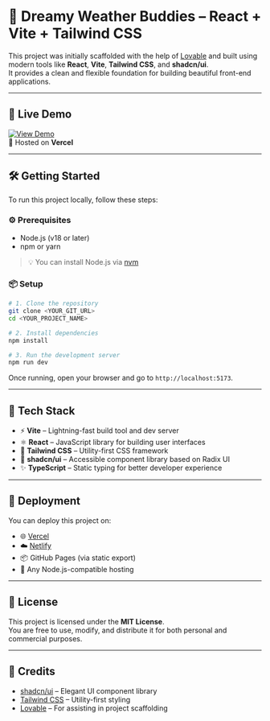 # 🌸 Dreamy Weather Buddies – React + Vite + Tailwind CSS

This project was initially scaffolded with the help of [Lovable](https://lovable.dev/) and built using modern tools like **React**, **Vite**, **Tailwind CSS**, and **shadcn/ui**.  
It provides a clean and flexible foundation for building beautiful front-end applications.

---

## 🚀 Live Demo

[![View Demo](https://img.shields.io/badge/🚀_Live_Demo-Click_here-blue?style=for-the-badge)](https://dreamy-weather-buddies.vercel.app/)  
🧭 Hosted on **Vercel**

---

## 🛠️ Getting Started

To run this project locally, follow these steps:

### ⚙️ Prerequisites

- Node.js (v18 or later)
- npm or yarn

> 💡 You can install Node.js via [nvm](https://github.com/nvm-sh/nvm#installing-and-updating)

### 📦 Setup

```bash
# 1. Clone the repository
git clone <YOUR_GIT_URL>
cd <YOUR_PROJECT_NAME>

# 2. Install dependencies
npm install

# 3. Run the development server
npm run dev
```

Once running, open your browser and go to `http://localhost:5173`.

---

## 💼 Tech Stack

- ⚡ **Vite** – Lightning-fast build tool and dev server  
- ⚛️ **React** – JavaScript library for building user interfaces  
- 🎨 **Tailwind CSS** – Utility-first CSS framework  
- 🧩 **shadcn/ui** – Accessible component library based on Radix UI  
- ✨ **TypeScript** – Static typing for better developer experience  

---

## 🚢 Deployment

You can deploy this project on:

- 🌐 [Vercel](https://vercel.com/)
- ☁️ [Netlify](https://www.netlify.com/)
- 📦 GitHub Pages (via static export)
- 🔧 Any Node.js-compatible hosting

---

## 📄 License

This project is licensed under the **MIT License**.  
You are free to use, modify, and distribute it for both personal and commercial purposes.

---

## 🙌 Credits

- [shadcn/ui](https://ui.shadcn.com/) – Elegant UI component library  
- [Tailwind CSS](https://tailwindcss.com/) – Utility-first styling  
- [Lovable](https://lovable.dev/) – For assisting in project scaffolding
